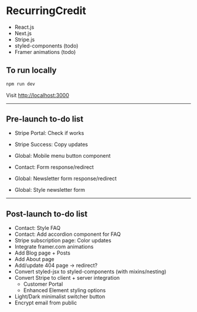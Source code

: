 # RecurringCredit

- React.js
- Next.js
- Stripe.js
- styled-components (todo)
- Framer animations (todo)

## To run locally

```bash
npm run dev
```

Visit [http://localhost:3000](http://localhost:3000)

---

## Pre-launch to-do list

- Stripe Portal: Check if works
- Stripe Success: Copy updates
- Global: Mobile menu button component

- Contact: Form response/redirect
- Global: Newsletter form response/redirect

- Global: Style newsletter form

---

## Post-launch to-do list

- Contact: Style FAQ
- Contact: Add accordion component for FAQ
- Stripe subscription page: Color updates
- Integrate framer.com animations
- Add Blog page + Posts
- Add About page
- Add/update 404 page -> redirect?
- Convert styled-jsx to styled-components (with mixins/nesting)
- Convert Stripe to client + server integration
  - Customer Portal
  - Enhanced Element styling options
- Light/Dark minimalist switcher button
- Encrypt email from public
